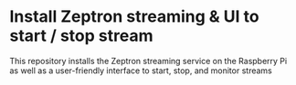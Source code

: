 # Install Zeptron streaming & UI to start / stop stream

This repository installs the Zeptron streaming service on the Raspberry Pi as well as a user-friendly interface to start, stop, and monitor streams